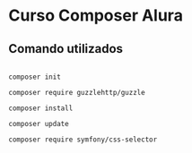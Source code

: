 # Curso Composer Alura

## Comando utilizados

```

composer init

composer require guzzlehttp/guzzle

composer install

composer update

composer require symfony/css-selector

```